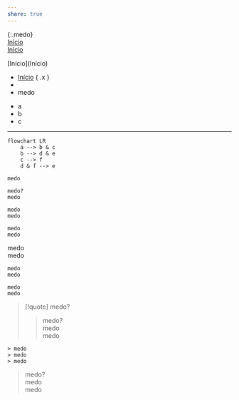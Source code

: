 ```yaml
---  
share: true  
---   
```

{:.medo}  
[Início](Início)  
<span class="x">[Início](Início)</span>  
  
<div class="lis">  
[Início](Início)  
</div>  
  
  
  
  
- [Início](Início|in) { .x }  
-   
- medo  
<div class="medo"><ul>  
<li>a</li>  
<li>b</li>  
<li>c</li></ul>  
</div>  
  
---  
```mermaid  
flowchart LR  
	a --> b & c   
	b --> d & e  
	c --> f  
	d & f --> e  
```  
  
  
  
```  
medo  
```  
  
  
  
```ad-quote  
medo?  
medo  
```  
  
```quote  
medo  
medo  
```  
  
```quote medo  
medo  
medo  
```  
medo  
medo  
```[quote]  
medo  
medo  
```  
  
```[!quote]  
medo  
medo  
```  
  
> [!quote] medo?  
> > medo?  
> > medo  
> > medo  
  
```ad-quote medo?  
> medo  
> medo  
> medo  
```  
  
> medo?  
> medo  
> medo